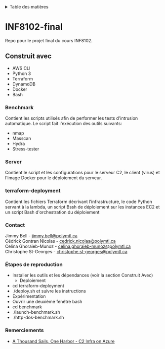 <!-- TABLE DES MATIÈRES-->
<details>
  <summary>Table des matières</summary>
  <ol>
    <li><a href="#construit avec">Construit avec</a></li>
    <li><a href="#benchmark">Benchmark</a></li>
    <li><a href="#server">Server</a></li>
    <li><a href="#terraform-deployment">terraform-deployment</a></li>
    <li><a href="#contact">Contact</a></li>
    <li><a href="#remerciements">Remerciements</a></li>
  </ol>
</details>

# INF8102-final
Repo pour le projet final du cours INF8102.

## Construit avec
* AWS CLI
* Python 3
* Terraform
* DynamoDB
* Docker
* Bash

### Benchmark
Contient les scripts utilisés afin de performer les tests d'intrusion automatique.
Le script fait l'exécution des outils suivants:
* nmap
* Masscan
* Hydra
* Stress-tester
  
### Server
Contient le script et les configurations pour le serveur C2, le client (virus) et l'image Docker pour le déploiement du serveur.

### terraform-deployment
Contient les fichiers Terraform décrivant l'infrastructure, le code Python servant à la lambda, un script Bssh de déploiement sur les instances EC2 et un script  Bash d'orchestration du déploiement

### Contact
Jimmy Bell - jimmy.bell@polymtl.ca  
Cédrick Gontran Nicolas - cedrick.nicolas@polymtl.ca  
Celina Ghoraieb-Munoz - celina.ghoraieb-munoz@polymtl.ca  
Christophe St-Georges - christophe.st-georges@polymtl.ca  

### Étapes de reproduction

* Installer les outils et les dépendances (voir la section Construit Avec)
  * Deploiement
* cd terraform-deployment
* ./deploy.sh et suivre les instructions
* Expérimentation
* Ouvrir une deuxième fenêtre bash
* cd benchmark
* ./launch-benchmark.sh
* ./http-dos-benchmark.sh

### Remerciements
* [A Thousand Sails, One Harbor - C2 Infra on Azure](https://0xdarkvortex.dev/c2-infra-on-azure/)

